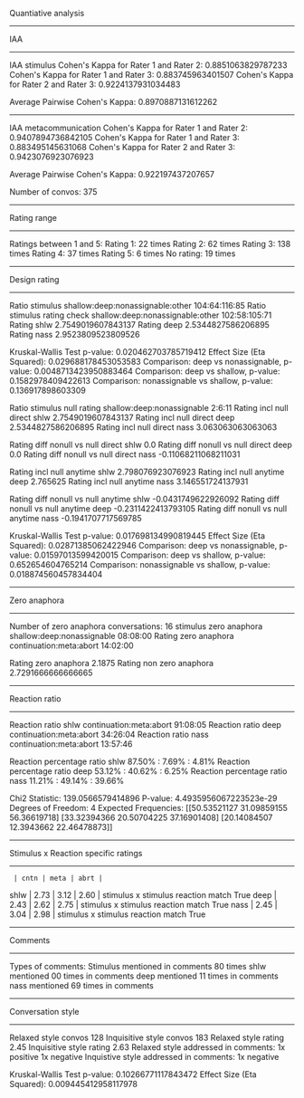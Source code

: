 Quantiative analysis

_________
IAA
_________

IAA stimulus
Cohen's Kappa for Rater 1 and Rater 2: 0.8851063829787233
Cohen's Kappa for Rater 1 and Rater 3: 0.883745963401507
Cohen's Kappa for Rater 2 and Rater 3: 0.9224137931034483

Average Pairwise Cohen's Kappa: 0.8970887131612262
___
IAA metacommunication
Cohen's Kappa for Rater 1 and Rater 2: 0.9407894736842105
Cohen's Kappa for Rater 1 and Rater 3: 0.883495145631068
Cohen's Kappa for Rater 2 and Rater 3: 0.9423076923076923

Average Pairwise Cohen's Kappa: 0.922197437207657

Number of convos: 375
______________
Rating range
______________
Ratings between 1 and 5:
Rating 1: 22 times
Rating 2: 62 times
Rating 3: 138 times
Rating 4: 37 times
Rating 5: 6 times
No rating: 19 times
______________
Design rating
______________
Ratio stimulus shallow:deep:nonassignable:other 104:64:116:85
Ratio stimulus rating check shallow:deep:nonassignable:other 102:58:105:71
Rating shlw 2.7549019607843137
Rating deep 2.5344827586206895
Rating nass 2.9523809523809526

Kruskal-Wallis Test p-value: 0.020462703785719412
Effect Size (Eta Squared): 0.029688178453053583
Comparison: deep vs nonassignable, p-value: 0.0048713423950883464
Comparison: deep vs shallow, p-value: 0.1582978409422613
Comparison: nonassignable vs shallow, p-value: 0.136917898603309

Ratio stimulus null rating shallow:deep:nonassignable 2:6:11
Rating incl null direct shlw 2.7549019607843137
Rating incl null direct deep 2.5344827586206895
Rating incl null direct nass 3.063063063063063

Rating diff nonull vs null direct shlw 0.0
Rating diff nonull vs null direct deep 0.0
Rating diff nonull vs null direct nass -0.11068211068211031

Rating incl null anytime shlw 2.798076923076923
Rating incl null anytime deep 2.765625
Rating incl null anytime nass 3.146551724137931

Rating diff nonull vs null anytime shlw -0.0431749622926092
Rating diff nonull vs null anytime deep -0.2311422413793105
Rating diff nonull vs null anytime nass -0.1941707717569785

Kruskal-Wallis Test p-value: 0.017698134990819445
Effect Size (Eta Squared): 0.02871385062422946
Comparison: deep vs nonassignable, p-value: 0.01597013599420015
Comparison: deep vs shallow, p-value: 0.652654604765214
Comparison: nonassignable vs shallow, p-value: 0.018874560457834404

______________
Zero anaphora
______________
Number of zero anaphora conversations: 16
stimulus zero anaphora shallow:deep:nonassignable 08:08:00
Rating zero anaphora continuation:meta:abort 14:02:00

Rating zero anaphora 2.1875
Rating non zero anaphora 2.7291666666666665
______________
Reaction ratio
______________
Reaction ratio shlw continuation:meta:abort 91:08:05
Reaction ratio deep continuation:meta:abort 34:26:04
Reaction ratio nass continuation:meta:abort 13:57:46

Reaction percentage ratio shlw 87.50% : 7.69% : 4.81%
Reaction percentage ratio deep 53.12% : 40.62% : 6.25%
Reaction percentage ratio nass 11.21% : 49.14% : 39.66%

Chi2 Statistic: 139.0566579414896
P-value: 4.4935956067223523e-29
Degrees of Freedom: 4
Expected Frequencies:
[[50.53521127 31.09859155 56.36619718]
 [33.32394366 20.50704225 37.16901408]
 [20.14084507 12.3943662  22.46478873]]

______________
Stimulus x Reaction specific ratings
______________
     | cntn | meta | abrt |
shlw | 2.73 | 3.12 | 2.60 | stimulus x stimulus reaction match True
deep | 2.43 | 2.62 | 2.75 | stimulus x stimulus reaction match True
nass | 2.45 | 3.04 | 2.98 | stimulus x stimulus reaction match True
______________
Comments
______________
Types of comments:
Stimulus mentioned in comments 80 times
shlw mentioned 00 times in comments
deep mentioned 11 times in comments
nass mentioned 69 times in comments
______________
Conversation style
______________
Relaxed style convos 128
Inquisitive style convos 183
Relaxed style rating 2.45
Inquisitive style rating 2.63
Relaxed style addressed in comments: 1x positive 1x negative
Inquistive style addressed in comments: 1x negative

Kruskal-Wallis Test p-value: 0.10266771117843472
Effect Size (Eta Squared): 0.009445412958117978
